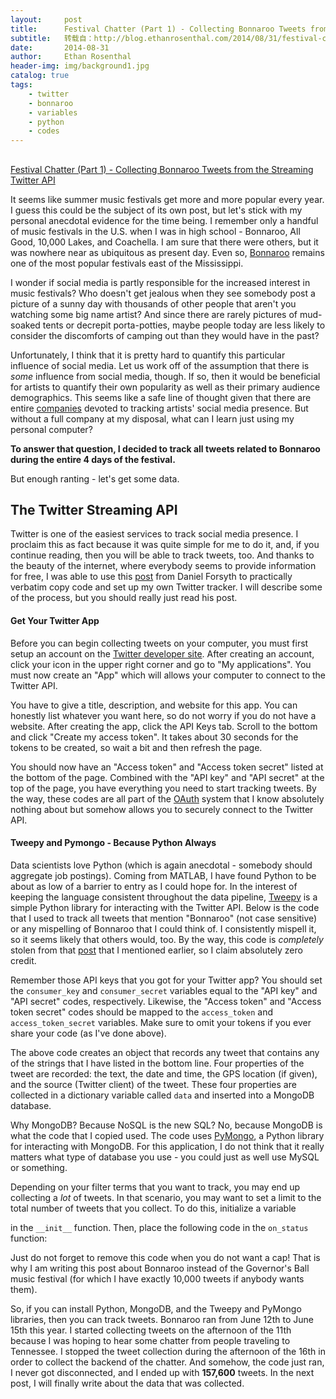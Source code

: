 ```yaml
---
layout:     post
title:      Festival Chatter (Part 1) - Collecting Bonnaroo Tweets from the Streaming Twitter API
subtitle:   转载自：http://blog.ethanrosenthal.com/2014/08/31/festival-chatter-part1/
date:       2014-08-31
author:     Ethan Rosenthal
header-img: img/background1.jpg
catalog: true
tags:
    - twitter
    - bonnaroo
    - variables
    - python
    - codes
---
```


## 
[Festival Chatter (Part 1) - Collecting Bonnaroo Tweets from the Streaming Twitter API](http://blog.ethanrosenthal.com/2014/08/31/festival-chatter-part1)


It seems like summer music festivals get more and more popular every year. I guess this could be the subject of its own post, but let's stick with my personal anecdotal evidence for the time being. I remember only a handful of music festivals in the U.S. when I was in high school - Bonnaroo, All Good, 10,000 Lakes, and Coachella. I am sure that there were others, but it was nowhere near as ubiquitous as present day. Even so, [Bonnaroo](http://www.bonnaroo.com/) remains one of the most popular festivals east of the Mississippi.

I wonder if social media is partly responsible for the increased interest in music festivals? Who doesn't get jealous when they see somebody post a picture of a sunny day with thousands of other people that aren't you watching some big name artist? And since there are rarely pictures of mud-soaked tents or decrepit porta-potties, maybe people today are less likely to consider the discomforts of camping out than they would have in the past?

Unfortunately, I think that it is pretty hard to quantify this particular influence of social media. Let us work off of the assumption that there is *some* influence from social media, though. If so, then it would be beneficial for artists to quantify their own popularity as well as their primary audience demographics. This seems like a safe line of thought given that there are entire [companies](https://www.nextbigsound.com/) devoted to tracking artists' social media presence. But without a full company at my disposal, what can I learn just using my personal computer?

**To answer that question, I decided to track all tweets related to Bonnaroo during the entire 4 days of the festival.**

But enough ranting - let's get some data.

## The Twitter Streaming API

Twitter is one of the easiest services to track social media presence. I proclaim this as fact because it was quite simple for me to do it, and, if you continue reading, then you will be able to track tweets, too. And thanks to the beauty of the internet, where everybody seems to provide information for free, I was able to use this [post](http://www.danielforsyth.me/analyzing-a-nhl-playoff-game-with-twitter) from Daniel Forsyth to practically verbatim copy code and set up my own Twitter tracker. I will describe some of the process, but you should really just read his post.

#### Get Your Twitter App

Before you can begin collecting tweets on your computer, you must first setup an account on the [Twitter developer site](https://dev.twitter.com/.). After creating an account, click your icon in the upper right corner and go to "My applications". You must now create an "App" which will allows your computer to connect to the Twitter API.

You have to give a title, description, and website for this app. You can honestly list whatever you want here, so do not worry if you do not have a website. After creating the app, click the API Keys tab. Scroll to the bottom and click "Create my access token". It takes about 30 seconds for the tokens to be created, so wait a bit and then refresh the page.

You should now have an "Access token" and "Access token secret" listed at the bottom of the page. Combined with the "API key" and "API secret" at the top of the page, you have everything you need to start tracking tweets. By the way, these codes are all part of the [OAuth](http://en.wikipedia.org/wiki/OAuth) system that I know absolutely nothing about but somehow allows you to securely connect to the Twitter API.

#### Tweepy and Pymongo - Because Python Always

Data scientists love Python (which is again anecdotal - somebody should aggregate job postings). Coming from MATLAB, I have found Python to be about as low of a barrier to entry as I could hope for. In the interest of keeping the language consistent throughout the data pipeline, [Tweepy](http://www.tweepy.org/) is a simple Python library for interacting with the Twitter API. Below is the code that I used to track all tweets that mention "Bonnaroo" (not case sensitive) or any mispelling of Bonnaroo that I could think of. I consistently mispell it, so it seems likely that others would, too. By the way, this code is *completely* stolen from that [post](http://www.danielforsyth.me/analyzing-a-nhl-playoff-game-with-twitter) that I mentioned earlier, so I claim absolutely zero credit.

Remember those API keys that you got for your Twitter app? You should set the `consumer_key` and `consumer_secret` variables equal to the "API key" and "API secret" codes, respectively. Likewise, the "Access token" and "Access token secret" codes should be mapped to the `access_token` and `access_token_secret` variables. Make sure to omit your tokens if you ever share your code (as I've done above).

The above code creates an object that records any tweet that contains any of the strings that I have listed in the bottom line. Four properties of the tweet are recorded: the text, the date and time, the GPS location (if given), and the source (Twitter client) of the tweet. These four properties are collected in a dictionary variable called `data` and inserted into a MongoDB database.

Why MongoDB? Because NoSQL is the new SQL? No, because MongoDB is what the code that I copied used. The code uses [PyMongo](http://api.mongodb.org/python/current), a Python library for interacting with MongoDB. For this application, I do not think that it really matters what type of database you use - you could just as well use MySQL or something.

Depending on your filter terms that you want to track, you may end up collecting a *lot* of tweets. In that scenario, you may want to set a limit to the total number of tweets that you collect. To do this, initialize a variable

in the `__init__` function. Then, place the following code in the `on_status` function:

Just do not forget to remove this code when you do not want a cap! That is why I am writing this post about Bonnaroo instead of the Governor's Ball music festival (for which I have exactly 10,000 tweets if anybody wants them).

So, if you can install Python, MongoDB, and the Tweepy and PyMongo libraries, then you can track tweets. Bonnaroo ran from June 12th to June 15th this year. I started collecting tweets on the afternoon of the 11th because I was hoping to hear some chatter from people traveling to Tennessee. I stopped the tweet collection during the afternoon of the 16th in order to collect the backend of the chatter. And somehow, the code just ran, I never got disconnected, and I ended up with **157,600** tweets. In the next post, I will finally write about the data that was collected.
